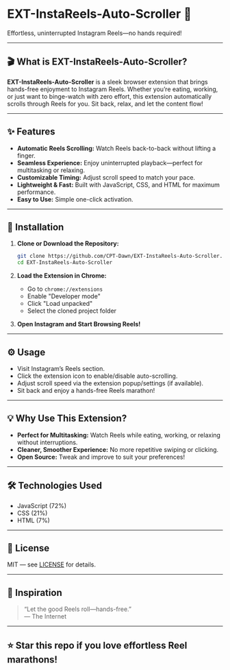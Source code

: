 # EXT-InstaReels-Auto-Scroller 🚀

Effortless, uninterrupted Instagram Reels—no hands required!

---

## 🎬 What is EXT-InstaReels-Auto-Scroller?

**EXT-InstaReels-Auto-Scroller** is a sleek browser extension that brings hands-free enjoyment to Instagram Reels. Whether you’re eating, working, or just want to binge-watch with zero effort, this extension automatically scrolls through Reels for you. Sit back, relax, and let the content flow!

---

## ✨ Features

- **Automatic Reels Scrolling:** Watch Reels back-to-back without lifting a finger.
- **Seamless Experience:** Enjoy uninterrupted playback—perfect for multitasking or relaxing.
- **Customizable Timing:** Adjust scroll speed to match your pace.
- **Lightweight & Fast:** Built with JavaScript, CSS, and HTML for maximum performance.
- **Easy to Use:** Simple one-click activation.

---

## 🚀 Installation

1. **Clone or Download the Repository:**
   ```bash
   git clone https://github.com/CPT-Dawn/EXT-InstaReels-Auto-Scroller.git
   cd EXT-InstaReels-Auto-Scroller
   ```

2. **Load the Extension in Chrome:**
   - Go to `chrome://extensions`
   - Enable "Developer mode"
   - Click "Load unpacked"
   - Select the cloned project folder

3. **Open Instagram and Start Browsing Reels!**

---

## ⚙️ Usage

- Visit Instagram’s Reels section.
- Click the extension icon to enable/disable auto-scrolling.
- Adjust scroll speed via the extension popup/settings (if available).
- Sit back and enjoy a hands-free Reels marathon!

---

## 💡 Why Use This Extension?

- **Perfect for Multitasking:** Watch Reels while eating, working, or relaxing without interruptions.
- **Cleaner, Smoother Experience:** No more repetitive swiping or clicking.
- **Open Source:** Tweak and improve to suit your preferences!

---

## 🛠️ Technologies Used

- JavaScript (72%)
- CSS (21%)
- HTML (7%)

---

## 📜 License

MIT — see [LICENSE](LICENSE) for details.

---

## 🌟 Inspiration

> “Let the good Reels roll—hands-free.”  
> — The Internet

---

## ⭐ Star this repo if you love effortless Reel marathons!
